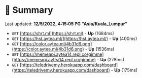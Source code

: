 # 📖 Summary
Last updated: **12/5/2022, 4:15:05 PG "Asia/Kuala_Lumpur"**

- `GET` [https://shrt.ml](https://shrt.ml) - **Up** (1684ms)
- `GET` [https://hst.aytea.ml/](https://hst.aytea.ml/) - **Up** (400ms)
- `GET` [https://color.aytea.ml/4b31d6.png](https://color.aytea.ml/4b31d6.png) - **Up** (1536ms)
- `GET` [https://memeapi.aytea14.repl.co/gimme](https://memeapi.aytea14.repl.co/gimme) - **Up** (278ms)
- `GET` [https://teledrivemy.herokuapp.com/dashboard](https://teledrivemy.herokuapp.com/dashboard) - **Up** (175ms)
